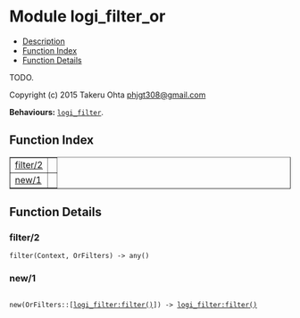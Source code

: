 

# Module logi_filter_or #
* [Description](#description)
* [Function Index](#index)
* [Function Details](#functions)

TODO.

Copyright (c) 2015 Takeru Ohta <phjgt308@gmail.com>

__Behaviours:__ [`logi_filter`](logi_filter.md).

<a name="index"></a>

## Function Index ##


<table width="100%" border="1" cellspacing="0" cellpadding="2" summary="function index"><tr><td valign="top"><a href="#filter-2">filter/2</a></td><td></td></tr><tr><td valign="top"><a href="#new-1">new/1</a></td><td></td></tr></table>


<a name="functions"></a>

## Function Details ##

<a name="filter-2"></a>

### filter/2 ###

`filter(Context, OrFilters) -> any()`

<a name="new-1"></a>

### new/1 ###

<pre><code>
new(OrFilters::[<a href="logi_filter.md#type-filter">logi_filter:filter()</a>]) -&gt; <a href="logi_filter.md#type-filter">logi_filter:filter()</a>
</code></pre>
<br />

